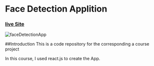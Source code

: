 # Face Detection Applition 
### [live Site](https://optimistic-mayer-dbf91c.netlify.app/)
![faceDetectionApp]()

##Introduction
This is a code repository for the corresponding a course project

In this course, I used react.js to create the App.

